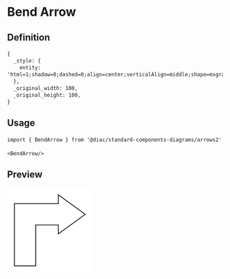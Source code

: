 # Bend Arrow

## Definition

```
{
  _style: { 
    entity: 'html=1;shadow=0;dashed=0;align=center;verticalAlign=middle;shape=mxgraph.arrows2.bendArrow;dy=15;dx=38;notch=0;arrowHead=55;rounded=0;',
  },
  _original_width: 100,
  _original_height: 100,
}
```

## Usage

```
import { BendArrow } from '@diac/standard-components-diagrams/arrows2'

<BendArrow/>
```

## Preview

<img src="./bend-arrow.png" width="200"/>
